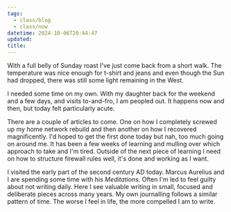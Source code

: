 ```yaml
---
tags:
  - class/blog
  - class/now
datetime: 2024-10-06T20:44:47
updated: 
title: 
---
```

With a full belly of Sunday roast I've just come back from a short walk. The temperature was nice enough for t-shirt and jeans and even though the Sun had dropped, there was still some light remaining in the West. 

I needed some time on my own. With my daughter back for the weekend and a few days, and visits to-and-fro, I am peopled out. It happens now and then, but today felt particularly acute.

There are a couple of articles to come. One on how I completely screwed up my home network rebuild and then another on how I recovered magnificently. I'd hoped to get the first done today but nah, too much going on around me. It has been a few weeks of learning and mulling over which approach to take and I'm tired. Outside of the next piece of learning I need on how to structure firewall rules well, it's done and working as I want.

I visited the early part of the second century AD today. Marcus Aurelius and I are spending some time with his *Meditations*. Often I'm led to feel guilty about not writing daily. Here I see valuable writing in small, focused and deliberate pieces across many years. My own journalling follows a similar pattern of time. The worse I feel in life, the more compelled I am to write.